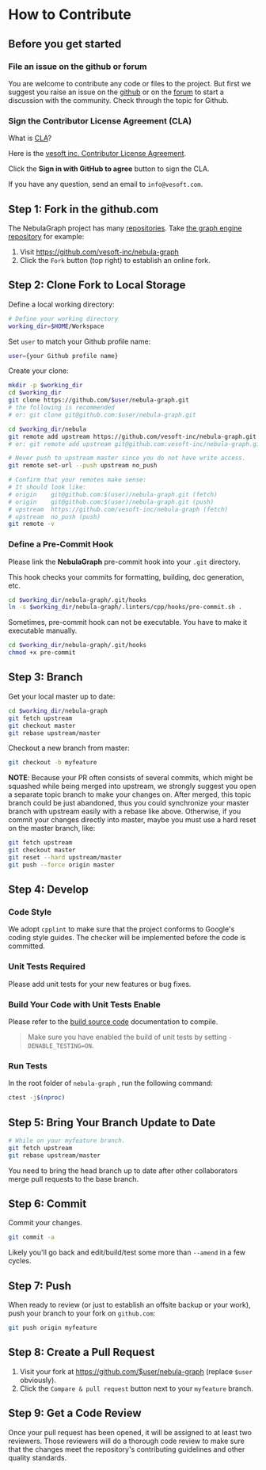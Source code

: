 # How to Contribute

## Before you get started

### File an issue on the github or forum

You are welcome to contribute any code or files to the project. But first we suggest you raise an issue on the [github](https://github.com/vesoft-inc/nebula-graph) or on the [forum](https://discuss.nebula-graph.io/)
 to start a discussion with the community. Check through the topic for Github.

### Sign the Contributor License Agreement (CLA)

What is [CLA](https://www.apache.org/licenses/contributor-agreements.html)?

Here is the [vesoft inc. Contributor License Agreement](https://cla-assistant.io/vesoft-inc/).

Click the **Sign in with GitHub to agree** button to sign the CLA.

If you have any question, send an email to `info@vesoft.com`.

## Step 1: Fork in the github.com

The NebulaGraph project has many [repositories](https://github.com/vesoft-inc). Take [the graph engine repository](https://github.com/vesoft-inc/nebula-graph) for example:

1. Visit https://github.com/vesoft-inc/nebula-graph
1. Click the `Fork` button (top right) to establish an online fork.

## Step 2: Clone Fork to Local Storage

Define a local working directory:

```bash
# Define your working directory
working_dir=$HOME/Workspace
```

Set `user` to match your Github profile name:

```bash
user={your Github profile name}
```

Create your clone:

```bash
mkdir -p $working_dir
cd $working_dir
git clone https://github.com/$user/nebula-graph.git
# the following is recommended
# or: git clone git@github.com:$user/nebula-graph.git

cd $working_dir/nebula
git remote add upstream https://github.com/vesoft-inc/nebula-graph.git
# or: git remote add upstream git@github.com:vesoft-inc/nebula-graph.git

# Never push to upstream master since you do not have write access.
git remote set-url --push upstream no_push

# Confirm that your remotes make sense:
# It should look like:
# origin    git@github.com:$(user)/nebula-graph.git (fetch)
# origin    git@github.com:$(user)/nebula-graph.git (push)
# upstream  https://github.com/vesoft-inc/nebula-graph (fetch)
# upstream  no_push (push)
git remote -v
```

### Define a Pre-Commit Hook

Please link the **NebulaGraph** pre-commit hook into your `.git` directory.

This hook checks your commits for formatting, building, doc generation, etc.

```bash
cd $working_dir/nebula-graph/.git/hooks
ln -s $working_dir/nebula-graph/.linters/cpp/hooks/pre-commit.sh .
```

Sometimes, pre-commit hook can not be executable. You have to make it executable manually.

```bash
cd $working_dir/nebula-graph/.git/hooks
chmod +x pre-commit
```

## Step 3: Branch

Get your local master up to date:

```bash
cd $working_dir/nebula-graph
git fetch upstream
git checkout master
git rebase upstream/master
```

Checkout a new branch from master:

```bash
git checkout -b myfeature
```

**NOTE**: Because your PR often consists of several commits, which might be squashed while being merged into upstream,
we strongly suggest you open a separate topic branch to make your changes on. After merged,
this topic branch could be just abandoned, thus you could synchronize your master branch with
upstream easily with a rebase like above. Otherwise, if you commit your changes directly into master,
maybe you must use a hard reset on the master branch, like:

```bash
git fetch upstream
git checkout master
git reset --hard upstream/master
git push --force origin master
```

## Step 4: Develop

### Code Style

We adopt `cpplint` to make sure that the project conforms to Google's coding style guides. The checker will be implemented before the code is committed.

### Unit Tests Required

Please add unit tests for your new features or bug fixes.

### Build Your Code with Unit Tests Enable

Please refer to the [build source code](../4.deployment-and-installation/2.compile-and-install-nebula-graph/1.install-nebula-graph-by-compiling-the-source-code.md) documentation to compile.

> Make sure you have enabled the build of unit tests by setting `-DENABLE_TESTING=ON`.

### Run Tests

In the root folder of `nebula-graph` , run the following command:

```bash
ctest -j$(nproc)
```

## Step 5: Bring Your Branch Update to Date

```bash
# While on your myfeature branch.
git fetch upstream
git rebase upstream/master
```

You need to bring the head branch up to date after other collaborators merge pull requests to the base branch.

## Step 6: Commit

Commit your changes.

```bash
git commit -a
```

Likely you'll go back and edit/build/test some more than `--amend` in a few cycles.

## Step 7: Push

When ready to review (or just to establish an offsite backup or your work),
push your branch to your fork on `github.com`:

```bash
git push origin myfeature
```

## Step 8: Create a Pull Request

1. Visit your fork at https://github.com/$user/nebula-graph (replace `$user` obviously).
2. Click the `Compare & pull request` button next to your `myfeature` branch.

## Step 9: Get a Code Review

Once your pull request has been opened, it will be assigned to at least two
reviewers. Those reviewers will do a thorough code review to make sure that the changes meet the repository's contributing guidelines and other quality standards.
